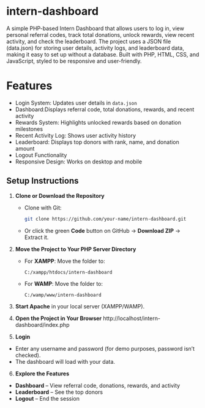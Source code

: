 # intern-dashboard
A simple PHP-based Intern Dashboard that allows users to log in, view personal referral codes, track total donations, unlock rewards, view recent activity, and check the leaderboard.
The project uses a JSON file (data.json) for storing user details, activity logs, and leaderboard data, making it easy to set up without a database.
Built with PHP, HTML, CSS, and JavaScript, styled to be responsive and user-friendly.
# Features
- Login System: Updates user details in `data.json`
- Dashboard:Displays referral code, total donations, rewards, and recent activity
- Rewards System: Highlights unlocked rewards based on donation milestones
- Recent Activity Log: Shows user activity history
- Leaderboard: Displays top donors with rank, name, and donation amount
- Logout Functionality
- Responsive Design: Works on desktop and mobile

## Setup Instructions

1. **Clone or Download the Repository**
   - Clone with Git:
     ```bash
     git clone https://github.com/your-name/intern-dashboard.git
     ```
   - Or click the green **Code** button on GitHub → **Download ZIP** → Extract it.

2. **Move the Project to Your PHP Server Directory**
   - For **XAMPP**: Move the folder to:
     ```
     C:/xampp/htdocs/intern-dashboard
     ```
   - For **WAMP**: Move the folder to:
     ```
     C:/wamp/www/intern-dashboard
     ```

3. **Start Apache** in your local server (XAMPP/WAMP).

4. **Open the Project in Your Browser**
http://localhost/intern-dashboard/index.php 
5. **Login**
- Enter any username and password (for demo purposes, password isn’t checked).
- The dashboard will load with your data.

6. **Explore the Features**
- **Dashboard** – View referral code, donations, rewards, and activity
- **Leaderboard** – See the top donors
- **Logout** – End the session

